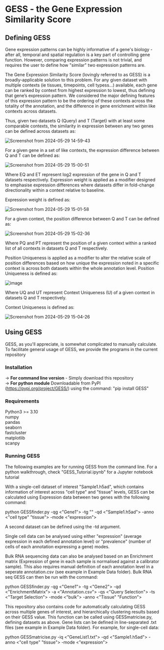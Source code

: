 # GESS - the Gene Expression Similarity Score

## Defining GESS

Gene expression patterns can be highly informative of a gene's biology - after all, temporal and spatial regulation is a key part of controlling gene function. However, comparing expression patterns is not trivial, and requires the user to define how "similar" two expression patterns are.

The Gene Expression Similarity Score (lovingly referred to as GESS) is a broadly-applicable solution to this problem. For any given dataset with multiple contexts (ie tissues, timepoints, cell typess...) available, each gene can be ranked by context from highest expression to lowest, thus defining that gene’s expression pattern. We considered the major defining features of this expression pattern to be the ordering of these contexts across the totality of the annotation, and the difference in gene enrichment within like contexts across datasets.

Thus, given two datasets Q (Query) and T (Target) with at least some comparable contexts, the similarity in expression between any two genes can be defined across datasets as:

![Screenshot from 2024-05-29 14-59-43](https://github.com/AndrewDGillen/GESS/assets/88687148/5a8264b6-2390-4f9f-b44e-f40e2863374c)

For a given gene in a set of like contexts, the expression difference between Q and T can be defined as:

![Screenshot from 2024-05-29 15-00-51](https://github.com/AndrewDGillen/GESS/assets/88687148/5f44b2ad-3857-4a23-9f8d-e4d7da3d9575)

Where EQ  and ET represent log2 expression of the gene in Q and T datasets respectively. Expression weight is applied as a modifier designed to emphasise expression differences where datasets differ in fold-change directionality within a context relative to baseline. 

Expression weight is defined as:

![Screenshot from 2024-05-29 15-01-58](https://github.com/AndrewDGillen/GESS/assets/88687148/b6629caf-635c-47d9-a896-1f5d1afab474)

For a given context, the position difference between Q and T can be defined as:

![Screenshot from 2024-05-29 15-02-36](https://github.com/AndrewDGillen/GESS/assets/88687148/b09f15d3-4001-46da-9feb-b199b7c4e8bb)

Where PQ  and PT represent the position of a given context within a ranked list of all contexts in datasets Q and T respectively. 

Position Uniqueness is applied as a modifier to alter the relative scale of position differences based on how unique the expression noted in a specific context is across both datasets  within the whole annotation level. Position Uniqueness is defined as:

![image](https://github.com/AndrewDGillen/GESS/assets/88687148/6faca0d1-125c-4e09-9c10-593f7c490da6)

Where UQ  and UT represent Context Uniqueness (U) of a given context in datasets Q and T respectively. 

Context Uniqueness is defined as:

![Screenshot from 2024-05-29 15-04-26](https://github.com/AndrewDGillen/GESS/assets/88687148/1550953c-3490-4574-8a6b-966b704a2d95)

## Using GESS

GESS, as you'll appreciate, is somewhat complicated to manually calculate. To facilitate general usage of GESS, we provide the programs in the current repository

### Installation

-> **For command line version** - Simply download this repository<br>
-> **For python module** Downloadable from PyPI (https://pypi.org/project/GESS/) using the command:    "pip install GESS"<br>

### Requirements
  Python3 >= 3.10<br>
  numpy<br>
  pandas<br>
  seaborn<br>
  fastcluster<br>
  matplotlib<br>
  scanpy<br>
  
### Running GESS 
The following examples are for running GESS from the command line. For a python walkthrough, check "GESS_Tutorial.ipynb" for a Jupyter notebook tutorial

With a single-cell dataset of interest "Sample1.h5ad", which contains information of interest across "cell type" and "tissue" levels, GESS can be calculated using Expression data between two genes with the following command:

  python GESSfinder.py -qg <"Gene1"> -tg "<Gene2>" -qd <"Sample1.h5ad"> -anno <"cell type" "tissue"> -mode <"expression">

A second dataset can be defined using the -td argument.

Single cell data can be analysed using either "expression" (average expression in each defined annotation level) or "prevalence" (number of cells of each annotation expressing a gene) modes.

Bulk RNA sequencing data can also be analysed based on an Enrichment matrix (Expression of gene in each sample is normalised against a calibrator sample). This also requires manual definition of each annotation level in a seperate annotation.csv (see example in Example Data folder). Bulk RNA seq GESS can then be run with the command:

  python GESSfinder.py -qg <"Gene1"> -tg <"Gene2"> -qd <"EnrichmentMatrix"> -a <"Annotation.csv"> -qs <"Query Selection"> -ts <"Target Selection"> -mode <"bulk"> -anno <"Tissue" "Function">

This repository also contains code for automatically calculating GESS across multiple genes of interest, and hierarchically clustering results based on their GESS value. This function can be called using GESSmatricise.py, defining datasets as above. Gene lists can be defined in line-separated .txt files (see example in Example Data folder). For example, for single-cell data:

  python GESSmatricise.py -iq <"GeneList1.txt"> -qd <"Sample1.h5ad"> -anno <"cell type" "tissue"> -mode <"expression">
